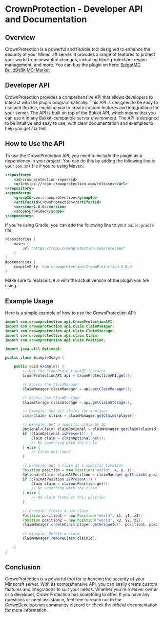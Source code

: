 # CrownProtection - Developer API and Documentation

## Overview
CrownProtection is a powerful and flexible tool designed to enhance the security of your Minecraft server. It provides a range of features to protect your world from unwanted changes, including block protection, region management, and more.
You can buy the plugin on here: [SpigotMC](https://www.spigotmc.org/resources/crownprotection.1111111/) [BuildByBit](https://buildbybit.com/resources/crownprotection.1111111/) [MC-Market](https://www.mc-market.org/resources/crownprotection.1111111/) 

## Developer API

CrownProtection provides a comprehensive API that allows developers to interact with the plugin programmatically. This API is designed to be easy to use and flexible, enabling you to create custom features and integrations for your server.
The API is built on top of the Bukkit API, which means that you can use it in any Bukkit-compatible server environment. The API is designed to be intuitive and easy to use, with clear documentation and examples to help you get started.

## How to Use the API
To use the CrownProtection API, you need to include the plugin as a dependency in your project. You can do this by adding the following line to your `pom.xml` file if you're using Maven:

```xml
<repository>
    <id>crownprotection-repo</id>
    <url>https://repo.crownprotection.com/releases</url>
</repository>
<dependency>
    <groupId>com.crownprotection</groupId>
    <artifactId>CrownProtection</artifactId>
    <version>1.0.0</version>
    <scope>provided</scope>
</dependency>
```
If you're using Gradle, you can add the following line to your `build.gradle` file:

```groovy
repositories {
    maven {
        url "https://repo.crownprotection.com/releases"
    }
}
dependencies {
    compileOnly 'com.crownprotection:CrownProtection:1.0.0'
}
```
Make sure to replace `1.0.0` with the actual version of the plugin you are using.

## Example Usage

Here is a simple example of how to use the CrownProtection API:

```java
import com.crownprotection.api.CrownProtectionAPI;
import com.crownprotection.api.claim.ClaimManager;
import com.crownprotection.api.claim.ClaimStorage;
import com.crownprotection.api.claim.Claim;
import com.crownprotection.api.claim.Position;

import java.util.Optional;

public class ExampleUsage {

    public void example() {
        // Get the CrownProtectionAPI instance
        CrownProtectionAPI api = CrownProtectionAPI.get();

        // Access the ClaimManager
        ClaimManager claimManager = api.getClaimManager();

        // Access the ClaimStorage
        ClaimStorage claimStorage = api.getClaimStorage();

        // Example: Get all claims for a player
        List<Claim> claims = claimManager.getClaims(player);

        // Example: Get a specific claim by ID
        Optional<Claim> claimOptional = claimManager.getClaim(claimId);
        if (claimOptional.isPresent()) {
            Claim claim = claimOptional.get();
            // Do something with the claim
        } else {
            // Claim not found
        }
        
        // Example: Get a claim at a specific location
        Position position = new Position("world", x, y, z);
        Optional<Claim> claimAtPosition = claimManager.getClaimAt(position);
        if (claimAtPosition.isPresent()) {
            Claim claim = claimAtPosition.get();
            // Do something with the claim
        } else {
            // No claim found at this position
        }
        
        // Example: Create a new claim
        Position position1 = new Position("world", x1, y1, z1);
        Position position2 = new Position("world", x2, y2, z2);
        claimManager.createClaim(player.getUniqueId(), position1, position2);
        
        // Example: Delete a claim
        claimManager.removeClaim(claimId);
        
    }
}
```

## Conclusion

CrownProtection is a powerful tool for enhancing the security of your Minecraft server. With its comprehensive API, you can easily create custom features and integrations to suit your needs. Whether you're a server owner or a developer, CrownProtection has something to offer.
If you have any questions or need assistance, feel free to reach out to the [CrownDevelopemnt community discord](https://discord.com/invite/bJQRV5GeZg) or check the official documentation for more information.